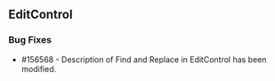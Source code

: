 ## EditControl

### Bug Fixes

* \#156568 - Description of Find and Replace in EditControl has been modified.

